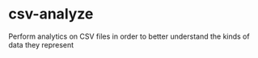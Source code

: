 # csv-analyze
Perform analytics on CSV files in order to better understand the kinds of data they represent
